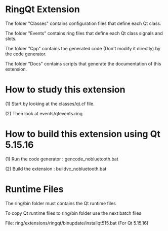 RingQt Extension
================

The folder "Classes" contains configuration files that define each Qt class.

The folder "Events" contains ring files that define each Qt class signals and slots.

The folder "Cpp" contains the generated code (Don't modify it directly) by the code generator.

The folder "Docs" contains scripts that generate the documentation of this extension.

How to study this extension
===========================

(1) Start by looking at the classes/qt.cf file.

(2) Then look at events/qtevents.ring 

How to build this extension using Qt 5.15.16
============================================

(1) Run the code generator : gencode_nobluetooth.bat

(2) Build the extension : buildvc_nobluetooth.bat

Runtime Files
=============

The ring/bin folder must contains the Qt runtime files

To copy Qt runtime files to ring/bin folder use the next batch files

File: ring/extensions/ringqt/binupdate/installqt515.bat (For Qt 5.15.16)